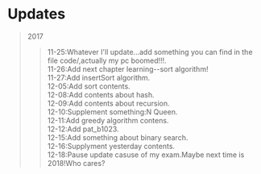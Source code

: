 # Updates

>2017
>>11-25:Whatever I'll update...add something you can find in the file code/,actually my pc boomed!!!.<br>
>>11-26:Add next chapter learning--sort algorithm!<br>
>>11-27:Add insertSort algorithm.<br>
>>12-05:Add sort contents.<br>
>>12-08:Add contents about hash.<br> 
>>12-09:Add contents about recursion.<br>
>>12-10:Supplement something:N Queen.<br>
>>12-11:Add greedy algorithm contens.<br>
>>12-12:Add pat_b1023.<br>
>>12-15:Add something about binary search.<br>
>>12-16:Supplyment yesterday contents.<br>
>>12-18:Pause update casuse of my exam.Maybe next time is 2018!Who cares? <br>



